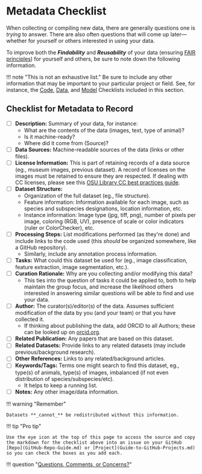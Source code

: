 # Metadata Checklist

When collecting or compiling new data, there are generally questions one is _trying_ to answer. There are also often questions that will come up later&mdash;whether for yourself or others interested in using your data. 

To improve both the _**Findability**_ and _**Reusability**_ of your data (ensuring [FAIR principles](Glossary-for-Imageomics.md#fair-data-principles)) for yourself and others, be sure to note down the following information.

!!! note "This is not an exhaustive list."
    Be sure to include any other information that may be important to your particular project or field. See, for instance, the [Code](Code-Checklist.md), [Data](Data-Checklist.md), and [Model](Model-Checklist.md) Checklists included in this section.

## Checklist for Metadata to Record
- [ ] **Description:** Summary of your data, for instance:
    - What are the contents of the data (images, text, type of animal)? 
    - Is it machine-ready? 
    - Where did it come from (Source)? 
- [ ] **Data Sources:** Machine-readable sources of the data (links or other files).
- [ ] **License Information:** This is part of retaining records of a data source (eg., museum images, previous dataset). A record of licenses on the images must be retained to ensure they are respected. If dealing with CC licenses, please see this [OSU Library CC best practices guide](https://library.osu.edu/sites/default/files/2022-10/attributing_cc_license_flyer_2022_ac.pdf).
- [ ] **Dataset Structure:**
    - Organization of the full dataset (eg., file structure).
    - Feature information: Information available for each image, such as species and subspecies designations, location information, etc.
    - Instance information: Image type (jpg, tiff, png), number of pixels per image, coloring (RGB, UV), presence of scale or color indicators (ruler or ColorChecker), etc.
- [ ] **Processing Steps:** List modifications performed (as they're done) and include links to the code used (this _should_ be organized somewhere, like a GitHub repository).
    - Similarly, include any annotation process information.
- [ ] **Tasks:** What could this dataset be used for (eg., image classification, feature extraction, image segmentation, etc.).
- [ ] **Curation Rationale:** Why are you collecting and/or modifying this data?
   - This ties into the question of tasks it could be applied to, both to help maintain the group focus, and increase the likelihood others interested in answering similar questions will be able to find and use your data.
- [ ] **Author:** The curator(s)/editor(s) of the data. Assumes sufficient modification of the data by you (and your team) or that you have collected it. 
    - If thinking about publishing the data, add ORCID to all Authors; these can be looked up on [orcid.org](https://orcid.org/). 
- [ ] **Related Publication:** Any papers that are based on this dataset. 
- [ ] **Related Datasets:** Provide links to any related datasets (may include previous/background research).
- [ ] **Other References:** Links to any related/background articles.
- [ ] **Keywords/Tags:** Terms one might search to find this dataset, eg., type(s) of animals, type(s) of images, imbalanced (if not even distribution of species/subspecies/etc).
    - It helps to keep a running list.
- [ ] **Notes:** Any other image/data information.

!!! warning "Remember" 

    Datasets **_cannot_** be redistributed without this information. 

!!! tip "Pro tip" 

    Use the eye icon at the top of this page to access the source and copy the markdown for the checklist above into an issue on your GitHub [Repo](GitHub-Repo-Guide.md) or [Project](Guide-to-GitHub-Projects.md) so you can check the boxes as you add each.

!!! question "[Questions, Comments, or Concerns?](https://github.com/Imageomics/Imageomics-guide/issues)"

